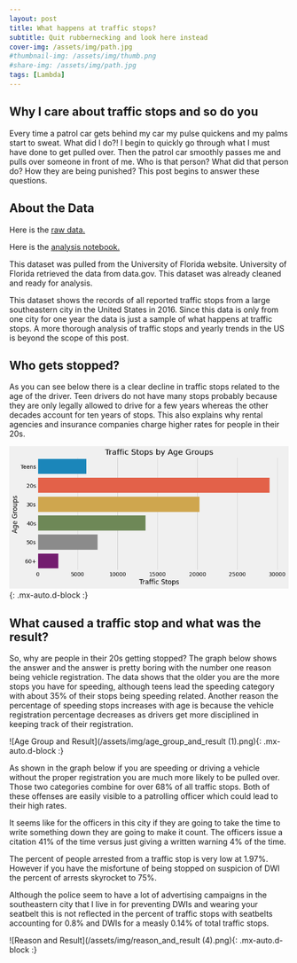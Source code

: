 ```yaml
---
layout: post
title: What happens at traffic stops?
subtitle: Quit rubbernecking and look here instead
cover-img: /assets/img/path.jpg
#thumbnail-img: /assets/img/thumb.png
#share-img: /assets/img/path.jpg
tags: [Lambda]
---
```

## Why I care about traffic stops and so do you
Every time a patrol car gets behind my car my pulse quickens and my palms start to sweat. What did I do?! I begin to quickly go through what I must have done to get pulled over. Then the patrol car smoothly passes me and pulls over someone in front of me. Who is that person? What did that person do? How they are being punished? This post begins to answer these questions.
## About the Data
Here is the [raw data.](http://users.stat.ufl.edu/~winner/data/trafficstop.csv)

Here is the [analysis notebook.](https://colab.research.google.com/drive/1mkk8PlMwRqNhetWWzT5IobfXga0dMDQ_#scrollTo=FAQhY9vHU9Mz)

This dataset was pulled from the University of Florida website. University of Florida retrieved the data from data.gov. This dataset was already cleaned and ready for analysis. 

This dataset shows the records of all reported traffic stops from a large southeastern city in the United States in 2016. Since this data is only from one city for one year the data is just a sample of what happens at traffic stops. A more thorough analysis of traffic stops and yearly trends in the US is beyond the scope of this post.
## Who gets stopped?
 
As you can see below there is a clear decline in traffic stops related to the age of the driver. Teen drivers do not have many stops probably because they are only legally allowed to drive for a few years whereas the other decades account for ten years of stops. This also explains why rental agencies and insurance companies charge higher rates for people in their 20s.

![Age Group](/assets/img/age_groups.png){: .mx-auto.d-block :}

## What caused a traffic stop and what was the result?
So, why are people in their 20s getting stopped? The graph below shows the answer and the answer is pretty boring with the number one reason being vehicle registration. The data shows that the older you are the more stops you have for speeding, although teens lead the speeding category with about 35% of their stops being speeding related. Another reason the percentage of speeding stops increases with age is because the vehicle registration percentage decreases as drivers get more disciplined in keeping track of their registration.

![Age Group and Result](/assets/img/age_group_and_result (1).png){: .mx-auto.d-block :}

As shown in the graph below if you are speeding or driving a vehicle without the proper registration you are much more likely to be pulled over. Those two categories combine for over 68% of all traffic stops. Both of these offenses are easily visible to a patrolling officer which could lead to their high rates. 

It seems like for the officers in this city if they are going to take the time to write something down they are going to make it count. The officers issue a citation 41% of the time versus just giving a written warning 4% of the time. 

The percent of people arrested from a traffic stop is very low at 1.97%. However if you have the misfortune of being stopped on suspicion of DWI the percent of arrests skyrocket to 75%. 

Although the police seem to have a lot of advertising campaigns in the southeastern city that I live in for preventing DWIs and wearing your seatbelt this is not reflected in the percent of traffic stops with seatbelts accounting for 0.8% and DWIs for a measly 0.14% of total traffic stops.

![Reason and Result](/assets/img/reason_and_result (4).png){: .mx-auto.d-block :}
